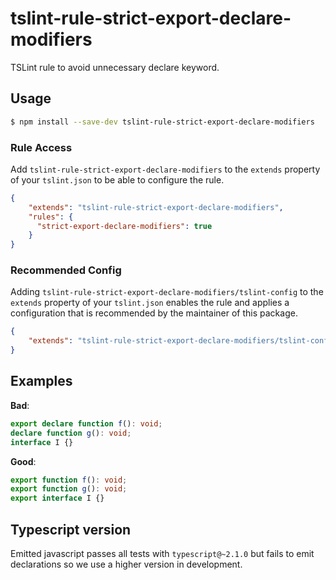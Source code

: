 # tslint-rule-strict-export-declare-modifiers
TSLint rule to avoid unnecessary declare keyword.

## Usage
```bash
$ npm install --save-dev tslint-rule-strict-export-declare-modifiers
```

### Rule Access
Add `tslint-rule-strict-export-declare-modifiers` to the `extends` property of your `tslint.json` to be 
able to configure the rule.
```json
{
    "extends": "tslint-rule-strict-export-declare-modifiers",
    "rules": {
      "strict-export-declare-modifiers": true
    }
}
```

### Recommended Config
Adding `tslint-rule-strict-export-declare-modifiers/tslint-config` to the `extends` property of your `tslint.json`
enables the rule and applies a configuration that is recommended by the maintainer of this package.
```json
{
    "extends": "tslint-rule-strict-export-declare-modifiers/tslint-config"
}
```

## Examples
**Bad**:

```ts
export declare function f(): void;
declare function g(): void;
interface I {}
```


**Good**:

```ts
export function f(): void;
export function g(): void;
export interface I {}
```

## Typescript version
Emitted javascript passes all tests with `typescript@~2.1.0` but fails to emit
declarations so we use a higher version in development.